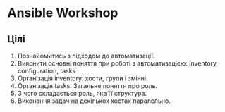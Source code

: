 Ansible Workshop
================

Цілі
----

1. Познайомитись з підходом до автоматизації.
1. Вияснити основні поняття при роботі з автоматизацією: inventory, configuration, tasks
1. Організація inventory: хости, групи і змінні.
1. Організація tasks. Загальне поняття про роль.
2. З чого складається роль, яка її структура.
4. Виконання задач на декількох хостах паралельно.
